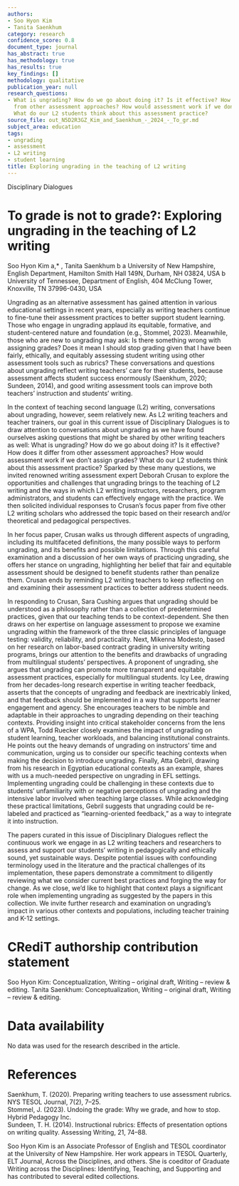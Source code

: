 ```yaml
---
authors:
- Soo Hyon Kim
- Tanita Saenkhum
category: research
confidence_score: 0.8
document_type: journal
has_abstract: true
has_methodology: true
has_results: true
key_findings: []
methodology: qualitative
publication_year: null
research_questions:
- What is ungrading? How do we go about doing it? Is it effective? How does it differ
  from other assessment approaches? How would assessment work if we don't assign grades?
  What do our L2 students think about this assessment practice?
source_file: out_N5D2R3GZ_Kim_and_Saenkhum_-_2024_-_To_gr.md
subject_area: education
tags:
- ungrading
- assessment
- L2 writing
- student learning
title: Exploring ungrading in the teaching of L2 writing
---
```


Disciplinary Dialogues

# To grade is not to grade?: Exploring ungrading in the teaching of L2 writing

Soo Hyon Kim a,\* , Tanita Saenkhum b a University of New Hampshire, English Department, Hamilton Smith Hall 149N, Durham, NH 03824, USA b University of Tennessee, Department of English, 404 McClung Tower, Knoxville, TN 37996-0430, USA

Ungrading as an alternative assessment has gained attention in various educational settings in recent years, especially as writing teachers continue to fine-tune their assessment practices to better support student learning. Those who engage in ungrading applaud its equitable, formative, and student-centered nature and foundation (e.g., Stommel, 2023). Meanwhile, those who are new to ungrading may ask: Is there something wrong with assigning grades? Does it mean I should stop grading given that I have been fairly, ethically, and equitably assessing student writing using other assessment tools such as rubrics? These conversations and questions about ungrading reflect writing teachers’ care for their students, because assessment affects student success enormously (Saenkhum, 2020; Sundeen, 2014), and good writing assessment tools can improve both teachers’ instruction and students’ writing.

In the context of teaching second language (L2) writing, conversations about ungrading, however, seem relatively new. As L2 writing teachers and teacher trainers, our goal in this current issue of Disciplinary Dialogues is to draw attention to conversations about ungrading as we have found ourselves asking questions that might be shared by other writing teachers as well: What is ungrading? How do we go about doing it? Is it effective? How does it differ from other assessment approaches? How would assessment work if we don’t assign grades? What do our L2 students think about this assessment practice? Sparked by these many questions, we invited renowned writing assessment expert Deborah Crusan to explore the opportunities and challenges that ungrading brings to the teaching of L2 writing and the ways in which L2 writing instructors, researchers, program administrators, and students can effectively engage with the practice. We then solicited individual responses to Crusan’s focus paper from five other L2 writing scholars who addressed the topic based on their research and/or theoretical and pedagogical perspectives.

In her focus paper, Crusan walks us through different aspects of ungrading, including its multifaceted definitions, the many possible ways to perform ungrading, and its benefits and possible limitations. Through this careful examination and a discussion of her own ways of practicing ungrading, she offers her stance on ungrading, highlighting her belief that fair and equitable assessment should be designed to benefit students rather than penalize them. Crusan ends by reminding L2 writing teachers to keep reflecting on and examining their assessment practices to better address student needs.

In responding to Crusan, Sara Cushing argues that ungrading should be understood as a philosophy rather than a collection of predetermined practices, given that our teaching tends to be context-dependent. She then draws on her expertise on language assessment to propose we examine ungrading within the framework of the three classic principles of language testing: validity, reliability, and practicality. Next, Mikenna Modesto, based on her research on labor-based contract grading in university writing programs, brings our attention to the benefits and drawbacks of ungrading from multilingual students’ perspectives. A proponent of ungrading, she argues that ungrading can promote more transparent and equitable assessment practices, especially for multilingual students. Icy Lee, drawing from her decades-long research expertise in writing teacher feedback, asserts that the concepts of ungrading and feedback are inextricably linked, and that feedback should be implemented in a way that supports learner engagement and agency. She encourages teachers to be nimble and adaptable in their approaches to ungrading depending on their teaching contexts. Providing insight into critical stakeholder concerns from the lens of a WPA, Todd Ruecker closely examines the impact of ungrading on student learning, teacher workloads, and balancing institutional constraints. He points out the heavy demands of ungrading on instructors’ time and communication, urging us to consider our specific teaching contexts when making the decision to introduce ungrading. Finally, Atta Gebril, drawing from his research in Egyptian educational contexts as an example, shares with us a much-needed perspective on ungrading in EFL settings. Implementing ungrading could be challenging in these contexts due to students’ unfamiliarity with or negative perceptions of ungrading and the intensive labor involved when teaching large classes. While acknowledging these practical limitations, Gebril suggests that ungrading could be re-labeled and practiced as “learning-oriented feedback,” as a way to integrate it into instruction.

The papers curated in this issue of Disciplinary Dialogues reflect the continuous work we engage in as L2 writing teachers and researchers to assess and support our students’ writing in pedagogically and ethically sound, yet sustainable ways. Despite potential issues with confounding terminology used in the literature and the practical challenges of its implementation, these papers demonstrate a commitment to diligently reviewing what we consider current best practices and forging the way for change. As we close, we’d like to highlight that context plays a significant role when implementing ungrading as suggested by the papers in this collection. We invite further research and examination on ungrading’s impact in various other contexts and populations, including teacher training and K-12 settings.

# CRediT authorship contribution statement

Soo Hyon Kim: Conceptualization, Writing – original draft, Writing – review & editing. Tanita Saenkhum: Conceptualization, Writing – original draft, Writing – review & editing.

# Data availability

No data was used for the research described in the article.

# References

Saenkhum, T. (2020). Preparing writing teachers to use assessment rubrics. NYS TESOL Journal, 7(2), 7–25.   
Stommel, J. (2023). Undoing the grade: Why we grade, and how to stop. Hybrid Pedagogy Inc.   
Sundeen, T. H. (2014). Instructional rubrics: Effects of presentation options on writing quality. Assessing Writing, 21, 74–88.

Soo Hyon Kim is an Associate Professor of English and TESOL coordinator at the University of New Hampshire. Her work appears in TESOL Quarterly, ELT Journal, Across the Disciplines, and others. She is coeditor of Graduate Writing across the Disciplines: Identifying, Teaching, and Supporting and has contributed to several edited collections.